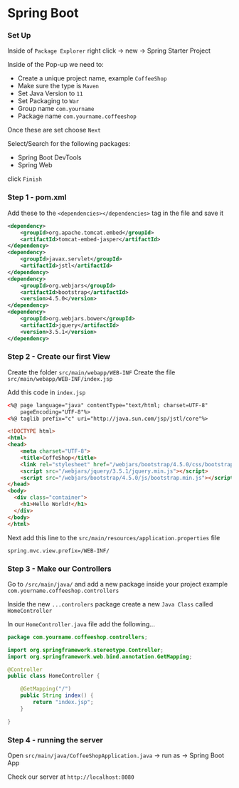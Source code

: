 # Spring Boot

### Set Up

Inside of `Package Explorer` right click -> new -> Spring Starter Project

Inside of the Pop-up we need to:

* Create a unique project name, example `CoffeeShop`
* Make sure the type is `Maven`
* Set Java Version to `11`
* Set Packaging to `War`
* Group name `com.yourname` 
* Package name `com.yourname.coffeeshop`  

Once these are set choose `Next`

Select/Search for the following packages:

* Spring Boot DevTools
* Spring Web

click `Finish`

### Step 1 - pom.xml

Add these to the `<dependencies></dependencies>` tag in the file and save it

```xml
<dependency>
    <groupId>org.apache.tomcat.embed</groupId>
    <artifactId>tomcat-embed-jasper</artifactId>
</dependency>
<dependency>
    <groupId>javax.servlet</groupId>
    <artifactId>jstl</artifactId>
</dependency>
<dependency>
    <groupId>org.webjars</groupId>
    <artifactId>bootstrap</artifactId>
    <version>4.5.0</version>
</dependency>
<dependency>
    <groupId>org.webjars.bower</groupId>
    <artifactId>jquery</artifactId>
    <version>3.5.1</version>
</dependency>
```

### Step 2 - Create our first View

Create the folder `src/main/webapp/WEB-INF`
Create the file `src/main/webapp/WEB-INF/index.jsp`

Add this code in `index.jsp`

```html
<%@ page language="java" contentType="text/html; charset=UTF-8"
    pageEncoding="UTF-8"%>
<%@ taglib prefix="c" uri="http://java.sun.com/jsp/jstl/core"%>

<!DOCTYPE html>
<html>
<head>
    <meta charset="UTF-8">
    <title>CoffeShop</title>
    <link rel="stylesheet" href="/webjars/bootstrap/4.5.0/css/bootstrap.min.css" />
    <script src="/webjars/jquery/3.5.1/jquery.min.js"></script>
    <script src="/webjars/bootstrap/4.5.0/js/bootstrap.min.js"></script>
</head>
<body>
  <div class="container">
    <h1>Hello World!</h1>
  </div>
</body>
</html>
```

Next add this line to the `src/main/resources/application.properties` file

```
spring.mvc.view.prefix=/WEB-INF/
```

### Step 3 - Make our Controllers

Go to `/src/main/java/` and add a new package inside your project example `com.yourname.coffeeshop.controllers`

Inside the new `...controlers` package create a new `Java Class` called `HomeController`

In our `HomeController.java` file add the following...

```java
package com.yourname.coffeeshop.controllers;

import org.springframework.stereotype.Controller;
import org.springframework.web.bind.annotation.GetMapping;

@Controller
public class HomeController {

    @GetMapping("/")
    public String index() {
        return "index.jsp";
    }

}
```

### Step 4 - running the server

Open `src/main/java/CoffeeShopApplication.java` -> run as -> Spring Boot App

Check our server at `http://localhost:8080`

